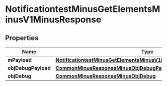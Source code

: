 
# NotificationtestMinusGetElementsMinusV1MinusResponse

## Properties
Name | Type | Description | Notes
------------ | ------------- | ------------- | -------------
**mPayload** | [**NotificationtestMinusGetElementsMinusV1MinusResponseMinusMPayload**](NotificationtestMinusGetElementsMinusV1MinusResponseMinusMPayload.md) |  | 
**objDebugPayload** | [**CommonMinusResponseMinusObjDebugPayload**](CommonMinusResponseMinusObjDebugPayload.md) |  |  [optional]
**objDebug** | [**CommonMinusResponseMinusObjDebug**](CommonMinusResponseMinusObjDebug.md) |  |  [optional]




